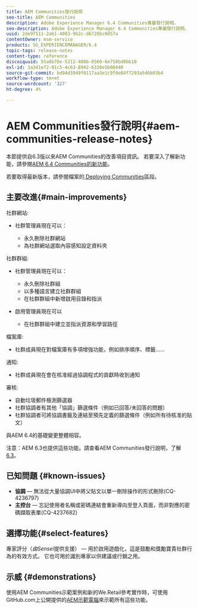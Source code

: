 ```yaml
---
title: AEM Communities發行說明
seo-title: AEM Communities
description: Adobe Experience Manager 6.4 Communities專屬發行說明。
seo-description: Adobe Experience Manager 6.4 Communities專屬發行說明。
uuid: 2de9f511-2a61-4003-9b2c-d6728bc9d57a
contentOwner: msm-service
products: SG_EXPERIENCEMANAGER/6.4
topic-tags: release-notes
content-type: reference
discoiquuid: 55a0b70e-5212-408b-8560-6e758bd8bb10
exl-id: 3a341e72-01c5-4c63-8942-6320e5b08440
source-git-commit: bd94d3949f0117aa3e1c9f0e84f7293a5d6b03b4
workflow-type: tm+mt
source-wordcount: '327'
ht-degree: 4%

---
```


# AEM Communities發行說明{#aem-communities-release-notes}

本節提供自6.3版以來AEM Communities的改善項目資訊。 若要深入了解新功能，請參閱[AEM 6.4 Communities的新功能](/help/communities/whats-new-aem-communities.md)。

若要取得最新版本，請參閱檔案的[ Deploying Communities](/help/communities/deploy-communities.md#latest-releases)區段。

## 主要改進{#main-improvements}

社群網站:

* 社群管理員現在可以：

   * 永久刪除社群網站
   * 為社群網站選取內容感知設定資料夾

社群群組:

* 社群管理員現在可以：

   * 永久刪除社群組
   * 以多種語言建立社群群組
   * 在社群群組中新增啟用目錄和指派

* 啟用管理員現在可以

   * 在社群群組中建立並指派資源和學習路徑

檔案庫:

* 社群成員現在對檔案庫有多項增強功能，例如排序順序、標籤……

通知:

* 社群成員現在會在核准經過協調程式的貢獻時收到通知

審核:

* 自動垃圾郵件檢測篩選器
* 社群協調者有其他「協調」篩選條件（例如已回答/未回答的問題）
* 社群協調者可將協調書籤及連結至預先定義的篩選條件（例如所有待核准的貼文）

與AEM 6.4的基礎變更整體相容。

注意：AEM 6.3也提供這些功能。請查看AEM Communities發行說明，了解[6.3](https://helpx.adobe.com/tw/experience-manager/6-3/release-notes.html)。

## 已知問題 {#known-issues}

* **協調**  — 無法從大量協調UI中將父貼文以單一刪除操作的形式刪除(CQ-4236797)
* **主控台**  — 忘記使用者名稱或密碼連結會重新導向至登入頁面，而非對應的密碼擷取表單(CQ-4237682)

## 選擇功能{#select-features}

專家評分（*由Sensei*&#x200B;提供支援） — 用於啟用遊戲化，這是鼓勵和獎勵寶貴社群行為的有效方式。 它也可用於識別專家以供建議或行銷之用。

## 示威 {#demonstrations}

使用AEM Communities示範案例和新的We.Retail參考實作時，可使用GitHub.com上公開提供的[AEM示範電腦](https://github.com/Adobe-Marketing-Cloud/aem-demo-machine/wiki)來示範所有這些功能。
